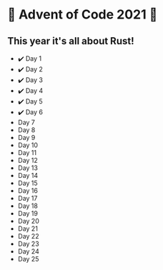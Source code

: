 # 🎅 Advent of Code 2021 🎅
## This year it's all about Rust!

* ✔️ Day 1
* ✔️ Day 2
* ✔️ Day 3
* ✔️ Day 4
* ✔️ Day 5
* ✔️ Day 6
* Day 7
* Day 8
* Day 9
* Day 10
* Day 11
* Day 12
* Day 13
* Day 14
* Day 15
* Day 16
* Day 17
* Day 18
* Day 19
* Day 20
* Day 21
* Day 22
* Day 23
* Day 24
* Day 25